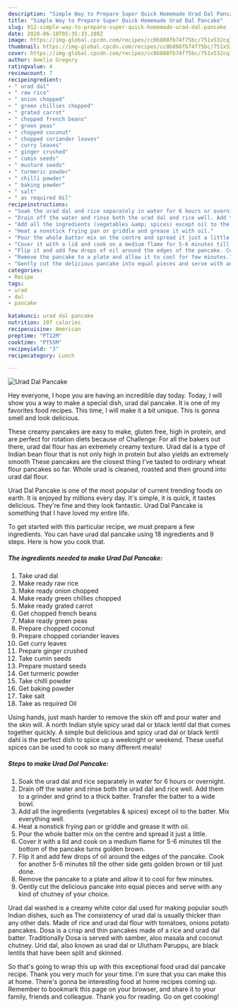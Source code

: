 ```yaml
---
description: "Simple Way to Prepare Super Quick Homemade Urad Dal Pancake"
title: "Simple Way to Prepare Super Quick Homemade Urad Dal Pancake"
slug: 912-simple-way-to-prepare-super-quick-homemade-urad-dal-pancake
date: 2020-06-10T05:35:33.288Z
image: https://img-global.cpcdn.com/recipes/cc0b888fb74f75bc/751x532cq70/urad-dal-pancake-recipe-main-photo.jpg
thumbnail: https://img-global.cpcdn.com/recipes/cc0b888fb74f75bc/751x532cq70/urad-dal-pancake-recipe-main-photo.jpg
cover: https://img-global.cpcdn.com/recipes/cc0b888fb74f75bc/751x532cq70/urad-dal-pancake-recipe-main-photo.jpg
author: Amelia Gregory
ratingvalue: 4
reviewcount: 7
recipeingredient:
- " urad dal"
- " raw rice"
- " onion chopped"
- " green chillies chopped"
- " grated carrot"
- " chopped french beans"
- " green peas"
- " chopped coconut"
- " chopped coriander leaves"
- " curry leaves"
- " ginger crushed"
- " cumin seeds"
- " mustard seeds"
- " turmeric powder"
- " chilli powder"
- " baking powder"
- " salt"
- " as required Oil"
recipeinstructions:
- "Soak the urad dal and rice separately in water for 6 hours or overnight."
- "Drain off the water and rinse both the urad dal and rice well. Add them to a grinder and grind to a thick batter. Transfer the batter to a wide bowl."
- "Add all the ingredients (vegetables &amp; spices) except oil to the batter. Mix everything well."
- "Heat a nonstick frying pan or griddle and grease it with oil."
- "Pour the whole batter mix on the centre and spread it just a little."
- "Cover it with a lid and cook on a medium flame for 5-6 minutes till the bottom of the pancake turns golden brown."
- "Flip it and add few drops of oil around the edges of the pancake. Cook for another 5-6 minutes till the other side gets golden brown or till just done."
- "Remove the pancake to a plate and allow it to cool for few minutes."
- "Gently cut the delicious pancake into equal pieces and serve with any kind of chutney of your choice."
categories:
- Recipe
tags:
- urad
- dal
- pancake

katakunci: urad dal pancake 
nutrition: 107 calories
recipecuisine: American
preptime: "PT12M"
cooktime: "PT55M"
recipeyield: "3"
recipecategory: Lunch

---
```



![Urad Dal Pancake](https://img-global.cpcdn.com/recipes/cc0b888fb74f75bc/751x532cq70/urad-dal-pancake-recipe-main-photo.jpg)

Hey everyone, I hope you are having an incredible day today. Today, I will show you a way to make a special dish, urad dal pancake. It is one of my favorites food recipes. This time, I will make it a bit unique. This is gonna smell and look delicious.

These creamy pancakes are easy to make, gluten free, high in protein, and are perfect for rotation diets because of Challenge: For all the bakers out there, urad dal flour has an extremely creamy texture. Urad dal is a type of Indian bean flour that is not only high in protein but also yields an extremely smooth These pancakes are the closest thing I&#39;ve tasted to ordinary wheat flour pancakes so far. Whole urad is cleaned, roasted and then ground into urad dal flour.

Urad Dal Pancake is one of the most popular of current trending foods on earth. It is enjoyed by millions every day. It's simple, it is quick, it tastes delicious. They're fine and they look fantastic. Urad Dal Pancake is something that I have loved my entire life.


To get started with this particular recipe, we must prepare a few ingredients. You can have urad dal pancake using 18 ingredients and 9 steps. Here is how you cook that.

<!--inarticleads1-->

##### The ingredients needed to make Urad Dal Pancake:

1. Take  urad dal
1. Make ready  raw rice
1. Make ready  onion chopped
1. Make ready  green chillies chopped
1. Make ready  grated carrot
1. Get  chopped french beans
1. Make ready  green peas
1. Prepare  chopped coconut
1. Prepare  chopped coriander leaves
1. Get  curry leaves
1. Prepare  ginger crushed
1. Take  cumin seeds
1. Prepare  mustard seeds
1. Get  turmeric powder
1. Take  chilli powder
1. Get  baking powder
1. Take  salt
1. Take  as required Oil


Using hands, just mash harder to remove the skin off and pour water and the skin will. A north Indian style spicy urad dal or black lentil dal that comes together quickly. A simple but delicious and spicy urad dal or black lentil dahl is the perfect dish to spice up a weeknight or weekend. These useful spices can be used to cook so many different meals! 

<!--inarticleads2-->

##### Steps to make Urad Dal Pancake:

1. Soak the urad dal and rice separately in water for 6 hours or overnight.
1. Drain off the water and rinse both the urad dal and rice well. Add them to a grinder and grind to a thick batter. Transfer the batter to a wide bowl.
1. Add all the ingredients (vegetables &amp; spices) except oil to the batter. Mix everything well.
1. Heat a nonstick frying pan or griddle and grease it with oil.
1. Pour the whole batter mix on the centre and spread it just a little.
1. Cover it with a lid and cook on a medium flame for 5-6 minutes till the bottom of the pancake turns golden brown.
1. Flip it and add few drops of oil around the edges of the pancake. Cook for another 5-6 minutes till the other side gets golden brown or till just done.
1. Remove the pancake to a plate and allow it to cool for few minutes.
1. Gently cut the delicious pancake into equal pieces and serve with any kind of chutney of your choice.


Urad dal washed is a creamy white color dal used for making popular south Indian dishes, such as The consistency of urad dal is usually thicker than any other dals. Made of rice and urad dal flour with tomatoes, onions potato pancakes. Dosa is a crisp and thin pancakes made of a rice and urad dal batter. Traditionally Dosa is served with samber, aloo masala and coconut chutney. Urid dal, also known as urad dal or Ulutham Paruppu, are black lentils that have been split and skinned. 

So that's going to wrap this up with this exceptional food urad dal pancake recipe. Thank you very much for your time. I'm sure that you can make this at home. There's gonna be interesting food at home recipes coming up. Remember to bookmark this page on your browser, and share it to your family, friends and colleague. Thank you for reading. Go on get cooking!
